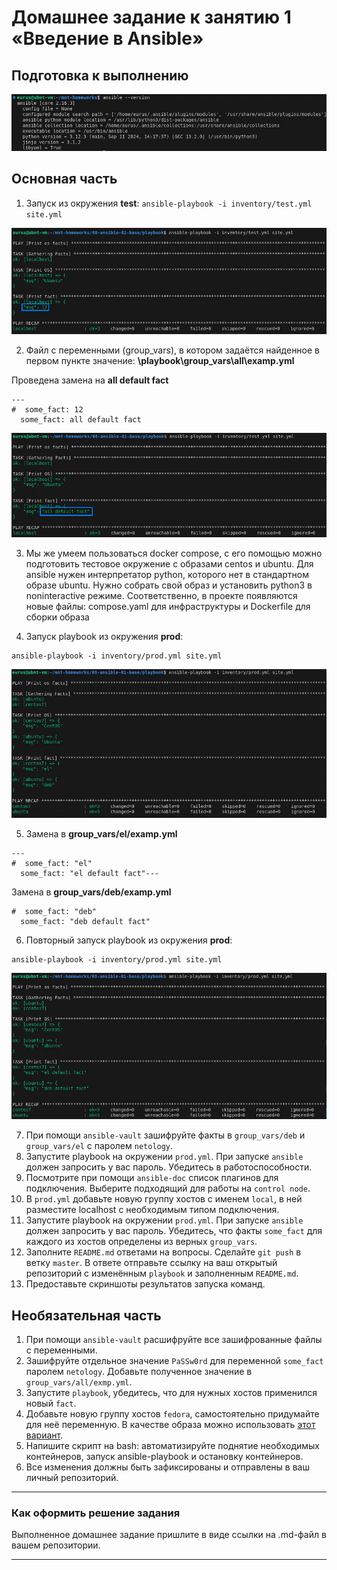 # Домашнее задание к занятию 1 «Введение в Ansible»

## Подготовка к выполнению

![Image alt](https://github.com/littlelucidlynx/mnt-homeworks/blob/MNT-video/08-ansible-01-base/Screen/Image000.png)

## Основная часть

1. Запуск из окружения **test**: ```ansible-playbook -i inventory/test.yml site.yml```

![Image alt](https://github.com/littlelucidlynx/mnt-homeworks/blob/MNT-video/08-ansible-01-base/Screen/Image001.png)

2. Файл с переменными (group_vars), в котором задаётся найденное в первом пункте значение: **\playbook\group_vars\all\examp.yml**

Проведена замена на **all default fact**

```
---
#  some_fact: 12
  some_fact: all default fact
```

![Image alt](https://github.com/littlelucidlynx/mnt-homeworks/blob/MNT-video/08-ansible-01-base/Screen/Image002.png)

3. Мы же умеем пользоваться docker compose, с его помощью можно подготовить тестовое окружение с образами centos и ubuntu. Для ansible нужен интерпретатор python, которого нет в стандартном образе ubuntu. Нужно собрать свой образ и установить python3 в noninteractive режиме. Соответственно, в проекте появляются новые файлы: compose.yaml для инфраструктуры и Dockerfile для сборки образа

4. Запуск playbook из окружения **prod**:

```
ansible-playbook -i inventory/prod.yml site.yml
```

![Image alt](https://github.com/littlelucidlynx/mnt-homeworks/blob/MNT-video/08-ansible-01-base/Screen/Image003.png)

5. Замена в **group_vars/el/examp.yml**

```
---
#  some_fact: "el"
  some_fact: "el default fact"---
```

Замена в **group_vars/deb/examp.yml**

```
#  some_fact: "deb"
  some_fact: "deb default fact"
```

6. Повторный запуск playbook из окружения **prod**:

```
ansible-playbook -i inventory/prod.yml site.yml
```

![Image alt](https://github.com/littlelucidlynx/mnt-homeworks/blob/MNT-video/08-ansible-01-base/Screen/Image004.png)

7. При помощи `ansible-vault` зашифруйте факты в `group_vars/deb` и `group_vars/el` с паролем `netology`.
8. Запустите playbook на окружении `prod.yml`. При запуске `ansible` должен запросить у вас пароль. Убедитесь в работоспособности.
9. Посмотрите при помощи `ansible-doc` список плагинов для подключения. Выберите подходящий для работы на `control node`.
10. В `prod.yml` добавьте новую группу хостов с именем  `local`, в ней разместите localhost с необходимым типом подключения.
11. Запустите playbook на окружении `prod.yml`. При запуске `ansible` должен запросить у вас пароль. Убедитесь, что факты `some_fact` для каждого из хостов определены из верных `group_vars`.
12. Заполните `README.md` ответами на вопросы. Сделайте `git push` в ветку `master`. В ответе отправьте ссылку на ваш открытый репозиторий с изменённым `playbook` и заполненным `README.md`.
13. Предоставьте скриншоты результатов запуска команд.

## Необязательная часть

1. При помощи `ansible-vault` расшифруйте все зашифрованные файлы с переменными.
2. Зашифруйте отдельное значение `PaSSw0rd` для переменной `some_fact` паролем `netology`. Добавьте полученное значение в `group_vars/all/exmp.yml`.
3. Запустите `playbook`, убедитесь, что для нужных хостов применился новый `fact`.
4. Добавьте новую группу хостов `fedora`, самостоятельно придумайте для неё переменную. В качестве образа можно использовать [этот вариант](https://hub.docker.com/r/pycontribs/fedora).
5. Напишите скрипт на bash: автоматизируйте поднятие необходимых контейнеров, запуск ansible-playbook и остановку контейнеров.
6. Все изменения должны быть зафиксированы и отправлены в ваш личный репозиторий.

---

### Как оформить решение задания

Выполненное домашнее задание пришлите в виде ссылки на .md-файл в вашем репозитории.

---
